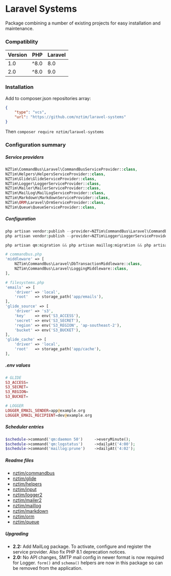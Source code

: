 # Laravel Systems

Package combining a number of existing projects for easy installation and maintenance.

### Compatiblity

| Version | PHP  | Laravel |
| ------- |------| ------- |
| 1.0     | ^8.0 | 8.0     |
| 2.0     | ^8.0 | 9.0     |

### Installation

Add to composer.json repositories array:

```json
{
    "type": "vcs",
    "url": "https://github.com/nztim/laravel-systems"
}
```

Then `composer require nztim/laravel-systems`

### Configuration summary

##### Service providers

```php
NZTim\CommandBus\Laravel\CommandBusServiceProvider::class,
NZTim\Helpers\HelpersServiceProvider::class,
NZTim\Glide\GlideServiceProvider::class,
NZTim\Logger\LoggerServiceProvider::class,
NZTim\Mailer\MailerServiceProvider::class,
NZTim\MailLog\MailLogServiceProvider::class,
NZTim\Markdown\MarkdownServiceProvider::class,
NZTim\ORM\Laravel\OrmServiceProvider::class,
NZTim\Queue\QueueServiceProvider::class,
```

##### Configuration

```php
php artisan vendor:publish --provider=NZTim\CommandBus\Laravel\CommandBusServiceProvider::class
php artisan vendor:publish --provider=NZTim\Logger\LoggerServiceProvider

php artisan qm:migration && php artisan maillog:migration && php artisan migrate # Add tables for queue and maillog

# commandbus.php
'middleware' => [
    NZTim\CommandBus\Laravel\DbTransactionMiddleware::class,
    NZTim\CommandBus\Laravel\LoggingMiddleware::class,
],

# filesystems.php
'emails' => [
    'driver' => 'local',
    'root'   => storage_path('app/emails'),
],
'glide_source' => [
    'driver' => 's3',
    'key'    => env('S3_ACCESS'),
    'secret' => env('S3_SECRET'),
    'region' => env('S3_REGION', 'ap-southeast-2'),
    'bucket' => env('S3_BUCKET'),
],
'glide_cache' => [
    'driver' => 'local',
    'root'   => storage_path('app/cache'),
],
```

##### .env values

```php
# GLIDE
S3_ACCESS=
S3_SECRET=
S3_REGION=
S3_BUCKET=

# LOGGER
LOGGER_EMAIL_SENDER=app@example.org
LOGGER_EMAIL_RECIPIENT=dev@example.org
```

##### Scheduler entries

```php 
$schedule->command('qm:daemon 50')     ->everyMinute();
$schedule->command('qm:logstatus')     ->dailyAt('4:00');
$schedule->command('maillog:prune')    ->dailyAt('4:02');
```

##### Readme files

- [nztim/commandbus](/src/CommandBus/readme.md)
- [nztim/glide](/src/Glide/readme.md)
- [nztim/helpers](/src/Helpers/readme.md)
- [nztim/input](/src/Input/readme.md)
- [nztim/logger2](/src/Logger/readme.md)
- [nztim/mailer2](/src/Mailer/readme.md)
- [nztim/maillog](/src/MailLog/readme.md)
- [nztim/markdown](/src/Markdown/readme.md)
- [nztim/orm](/src/Orm/readme.md)
- [nztim/queue](/src/Queue/readme.md)

##### Upgrading

* **2.2:** Add MailLog package. To activate, configure and register the service provider. Also fix PHP 8.1 deprecation notices.
* **2.0:** No API changes, SMTP mail config in newer format is now required for Logger. `form()` and `schema()` helpers are now in this package so can be removed from the application.
